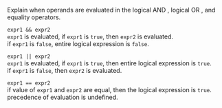 Explain when operands are evaluated in the logical AND , logical OR , and equality operators.

`expr1 && expr2`<br>
`expr1` is evaluated, if `expr1` is `true`, then `expr2` is evaluated.<br>
if `expr1` is `false`, entire logical expression is `false`.

`expr1 || expr2`<br>
`expr1` is evaluated, if `expr1` is `true`, then entire logical expression is `true`.<br>
if `expr1` is `false`, then `expr2` is evaluated.

`expr1 == expr2`<br>
if value of `expr1` and `expr2` are equal, then the logical expression is `true`.<br>
precedence of evaluation is undefined.